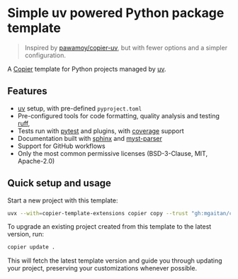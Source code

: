 # Simple uv powered Python package template

> Inspired by [pawamoy/copier-uv](https://github.com/pawamoy/copier-uv), but with fewer options and a simpler configuration.

A [Copier](https://github.com/copier-org/copier) template
for Python projects managed by [uv](https://github.com/astral-sh/uv).


## Features

- [uv](https://github.com/astral-sh/uv) setup, with pre-defined `pyproject.toml`
- Pre-configured tools for code formatting, quality analysis and testing [ruff](https://github.com/astral-sh/ruff),
- Tests run with [pytest](https://github.com/pytest-dev/pytest) and plugins, with [coverage](https://github.com/nedbat/coveragepy) support
- Documentation built with [sphinx](https://github.com/sphinx-doc/sphinx) and [myst-parser](https://github.com/executablebooks/myst-parser)
- Support for GitHub workflows
- Only the most common permissive licenses (BSD-3-Clause, MIT, Apache-2.0)

## Quick setup and usage

Start a new project with this template:

```bash
uvx --with=copier-template-extensions copier copy --trust "gh:mgaitan/copier-uv" /path/to/your/new/project
```

To upgrade an existing project created from this template to the latest version, run:

```bash
copier update .
```

This will fetch the latest template version and guide you through updating your project, preserving your customizations whenever possible.
